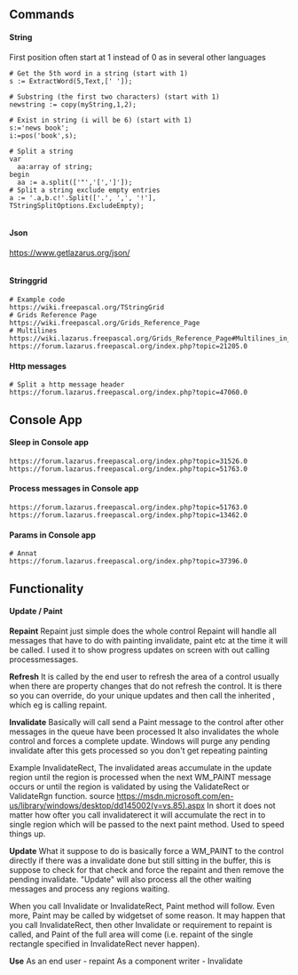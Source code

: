 ## Commands

#### String
First position often start at 1 instead of 0 as in several other languages
```
# Get the 5th word in a string (start with 1)
s := ExtractWord(5,Text,[' ']);

# Substring (the first two characters) (start with 1)
newstring := copy(myString,1,2);

# Exist in string (i will be 6) (start with 1)
s:='news book';
i:=pos('book',s);

# Split a string
var
  aa:array of string;    
begin
  aa := a.split(['"','[',']']);
# Split a string exclude empty entries
a := '.a,b.c!'.Split(['.', ',', '!'], TStringSplitOptions.ExcludeEmpty);
  
```

#### Json
https://www.getlazarus.org/json/
```
```

#### Stringgrid
```
# Example code
https://wiki.freepascal.org/TStringGrid
# Grids Reference Page
https://wiki.freepascal.org/Grids_Reference_Page
# Multilines
https://wiki.lazarus.freepascal.org/Grids_Reference_Page#Multilines_in_Grids
https://forum.lazarus.freepascal.org/index.php?topic=21205.0
```

#### Http messages
```
# Split a http message header
https://forum.lazarus.freepascal.org/index.php?topic=47060.0
```

## Console App

#### Sleep in Console app
```
https://forum.lazarus.freepascal.org/index.php?topic=31526.0
https://forum.lazarus.freepascal.org/index.php?topic=51763.0
```

#### Process messages in Console app
```
https://forum.lazarus.freepascal.org/index.php?topic=51763.0
https://forum.lazarus.freepascal.org/index.php?topic=13462.0
```

#### Params in Console app
```
# Annat
https://forum.lazarus.freepascal.org/index.php?topic=37396.0
```

## Functionality

#### Update / Paint
<b>Repaint</b> 
Repaint just simple does the whole control
Repaint will handle all messages that have to do with painting invalidate, paint etc at the time it will be called. I used it to show progress updates on screen with out calling processmessages.

<b>Refresh</b> 
It is called by the end user to refresh the area of a control usually when there are property changes that do not refresh the control.
It is there so you can override, do your unique updates and then call the inherited
, which eg is calling repaint.
 
<b>Invalidate</b> 
Basically will call send a Paint message to the control after other messages in the queue have
been processed
It also invalidates the whole control and forces a complete update.
Windows will purge any pending invalidate after this gets processed so you don't get repeating painting 

Example InvalidateRect, The invalidated areas accumulate in the update region until the region is processed when the next WM_PAINT message occurs or until the region is validated by using the ValidateRect or ValidateRgn function.
source
https://msdn.microsoft.com/en-us/library/windows/desktop/dd145002(v=vs.85).aspx
In short it does not matter how ofter you call invalidaterect it will accumulate the rect in to single region which will be passed to the next paint method. Used to speed things up.



<b>Update</b> 
What it suppose to do is basically force a WM_PAINT to the control directly if there
was a invalidate done but still sitting in the buffer, this is suppose to check for that check and force
the repaint and then remove the pending invalidate.
"Update" will also process all the other waiting messages and process any regions waiting.


When you call Invalidate or InvalidateRect, Paint method will follow. 
Even more, Paint may be called by widgetset of some reason. It may happen that you call InvalidateRect, then other Invalidate or requirement to repaint is called, and Paint of the full area will come (i.e. repaint of the single rectangle specified in InvalidateRect never happen).

<b>Use</b>
As an end user - repaint
As a component writer - Invalidate


```
```



